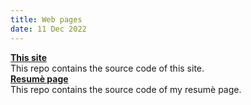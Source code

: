 ```yaml
---
title: Web pages
date: 11 Dec 2022
---
```


**[This site](https://github.com/simoasnaghi/simoasnaghi.github.io)**  
This repo contains the source code of this site.  
**[Resumè page](https://github.com/simoasnaghi/resume)**  
This repo contains the source code of my resumè page.  